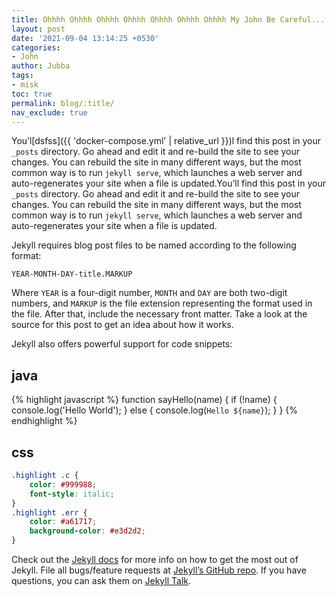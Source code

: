 ```yaml
---
title: Ohhhh Ohhhh Ohhhh Ohhhh Ohhhh Ohhhh Ohhhh My John Be Careful...........!
layout: post
date: '2021-09-04 13:14:25 +0530'
categories:
- John
author: Jubba
tags:
- misk
toc: true
permalink: blog/:title/
nav_exclude: true
---
```


You’l[dsfss]({{ 'docker-compose.yml' | relative_url }})l find this post in your `_posts` directory. Go ahead and edit it and re-build the site to see your changes. You can rebuild the site in many different ways, but the most common way is to run `jekyll serve`, which launches a web server and auto-regenerates your site when a file is updated.You’ll find this post in your `_posts` directory. Go ahead and edit it and re-build the site to see your changes. You can rebuild the site in many different ways, but the most common way is to run `jekyll serve`, which launches a web server and auto-regenerates your site when a file is updated.

Jekyll requires blog post files to be named according to the following format:

`YEAR-MONTH-DAY-title.MARKUP`

Where `YEAR` is a four-digit number, `MONTH` and `DAY` are both two-digit numbers, and `MARKUP` is the file extension representing the format used in the file. After that, include the necessary front matter. Take a look at the source for this post to get an idea about how it works.


Jekyll also offers powerful support for code snippets:
## java
{% highlight javascript %}
  function sayHello(name) {
    if (!name) {
      console.log('Hello World');
    } else {
      console.log(`Hello ${name}`);
    }
  }
{% endhighlight %}


## css
```css
.highlight .c {
    color: #999988;
    font-style: italic; 
}
.highlight .err {
    color: #a61717;
    background-color: #e3d2d2; 
}
```

Check out the [Jekyll docs][jekyll-docs] for more info on how to get the most out of Jekyll. File all bugs/feature requests at [Jekyll’s GitHub repo][jekyll-gh]. If you have questions, you can ask them on [Jekyll Talk][jekyll-talk].

[jekyll-docs]: https://jekyllrb.com/docs/home
[jekyll-gh]:   https://github.com/jekyll/jekyll
[jekyll-talk]: https://talk.jekyllrb.com/
